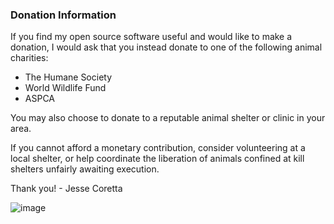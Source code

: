 ### Donation Information

If you find my open source software useful and would like to make a donation, I would ask that you instead donate to one of the following animal charities:

  - The Humane Society
  - World Wildlife Fund
  - ASPCA

You may also choose to donate to a reputable animal shelter or clinic in your area.

If you cannot afford a monetary contribution, consider volunteering at a local shelter, or help coordinate the liberation of animals confined at kill shelters unfairly awaiting execution.

Thank you! - Jesse Coretta

![image](https://github.com/JesseCoretta/JesseCoretta/assets/74126726/0d9bbf47-813d-46ec-955d-45e5c040465f)

